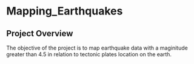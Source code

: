 # Mapping_Earthquakes

## Project Overview
The objective of the project is to map earthquake data with a maginitude greater than 4.5 in relation to tectonic plates location on the earth.

